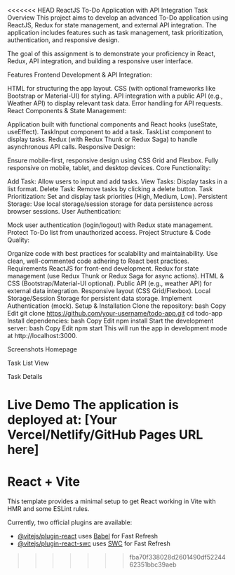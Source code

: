 <<<<<<< HEAD
ReactJS To-Do Application with API Integration
Task Overview
This project aims to develop an advanced To-Do application using ReactJS, Redux for state management, and external API integration. The application includes features such as task management, task prioritization, authentication, and responsive design.

The goal of this assignment is to demonstrate your proficiency in React, Redux, API integration, and building a responsive user interface.

Features
Frontend Development & API Integration:

HTML for structuring the app layout.
CSS (with optional frameworks like Bootstrap or Material-UI) for styling.
API integration with a public API (e.g., Weather API) to display relevant task data.
Error handling for API requests.
React Components & State Management:

Application built with functional components and React hooks (useState, useEffect).
TaskInput component to add a task.
TaskList component to display tasks.
Redux (with Redux Thunk or Redux Saga) to handle asynchronous API calls.
Responsive Design:

Ensure mobile-first, responsive design using CSS Grid and Flexbox.
Fully responsive on mobile, tablet, and desktop devices.
Core Functionality:

Add Task: Allow users to input and add tasks.
View Tasks: Display tasks in a list format.
Delete Task: Remove tasks by clicking a delete button.
Task Prioritization: Set and display task priorities (High, Medium, Low).
Persistent Storage: Use local storage/session storage for data persistence across browser sessions.
User Authentication:

Mock user authentication (login/logout) with Redux state management.
Protect To-Do list from unauthorized access.
Project Structure & Code Quality:

Organize code with best practices for scalability and maintainability.
Use clean, well-commented code adhering to React best practices.
Requirements
ReactJS for front-end development.
Redux for state management (use Redux Thunk or Redux Saga for async actions).
HTML & CSS (Bootstrap/Material-UI optional).
Public API (e.g., weather API) for external data integration.
Responsive layout (CSS Grid/Flexbox).
Local Storage/Session Storage for persistent data storage.
Implement Authentication (mock).
Setup & Installation
Clone the repository:
bash
Copy
Edit
git clone https://github.com/your-username/todo-app.git
cd todo-app
Install dependencies:
bash
Copy
Edit
npm install
Start the development server:
bash
Copy
Edit
npm start
This will run the app in development mode at http://localhost:3000.

Screenshots
Homepage

Task List View

Task Details

Live Demo
The application is deployed at: [Your Vercel/Netlify/GitHub Pages URL here]
=======
# React + Vite

This template provides a minimal setup to get React working in Vite with HMR and some ESLint rules.

Currently, two official plugins are available:

- [@vitejs/plugin-react](https://github.com/vitejs/vite-plugin-react/blob/main/packages/plugin-react/README.md) uses [Babel](https://babeljs.io/) for Fast Refresh
- [@vitejs/plugin-react-swc](https://github.com/vitejs/vite-plugin-react-swc) uses [SWC](https://swc.rs/) for Fast Refresh
>>>>>>> fba70f338028d2601490df5224462351bbc39aeb
